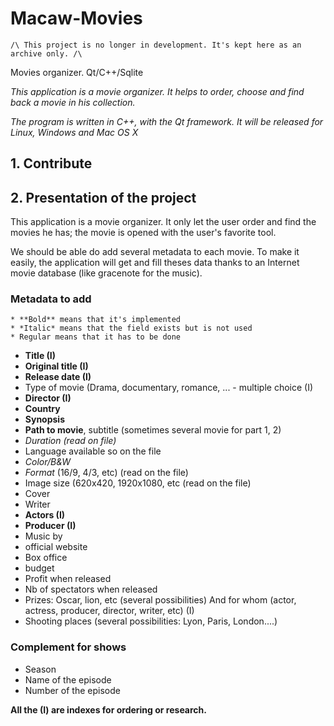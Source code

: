 # Macaw-Movies

```
/\ This project is no longer in development. It's kept here as an archive only. /\
```

Movies organizer. Qt/C++/Sqlite

*This application is a movie organizer. It helps to order, choose and find back a movie in his collection.*

*The program is written in C++, with the Qt framework. It will be released for Linux, Windows and Mac OS X*

## 1. Contribute

## 2. Presentation of the project

This application is a movie organizer. It only let the user order and find the movies he has; the movie is opened with the user's favorite tool.

We should be able do add several metadata to each movie. To make it easily, the application will get and fill theses data thanks to an Internet movie database (like gracenote for the music).

### Metadata to add 
```
* **Bold** means that it's implemented
* *Italic* means that the field exists but is not used
* Regular means that it has to be done
```

* **Title (I)**
* **Original title (I)**
* **Release date (I)**
* Type of movie (Drama, documentary, romance, ... - multiple choice (I)
* **Director (I)**
* **Country**
* **Synopsis**
* **Path to movie**, subtitle (sometimes several movie for part 1, 2)
* *Duration (read on file)*
* Language available so on the file
* *Color/B&W*
* *Format* (16/9, 4/3, etc) (read on the file)
* Image size (620x420, 1920x1080, etc (read on the file)
* Cover
* Writer
* **Actors (I)**
* **Producer (I)**
* Music by
* official website
* Box office
* budget
* Profit when released
* Nb of spectators when released
* Prizes: Oscar, lion, etc (several possibilities) And for whom  (actor, actress, producer, director, writer, etc) (I)
* Shooting places (several possibilities: Lyon, Paris, London....)

### Complement for shows
* Season
* Name of the episode
* Number of the episode


**All the (I) are indexes for ordering or research.**
